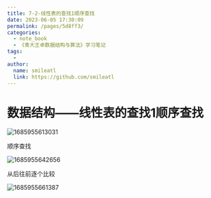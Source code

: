 ```yaml
---
title: 7-2-线性表的查找1顺序查找
date: 2023-06-05 17:30:09
permalink: /pages/5d8ff3/
categories:
  - note_book
  - 《青大王卓数据结构与算法》学习笔记
tags:
  - 
author: 
  name: smileatl
  link: https://github.com/smileatl
---
```

数据结构——线性表的查找1顺序查找
=================

![1685955613031](/assets/1685955613031.png)

顺序查找

![1685955642656](/assets/1685955642656.png)

从后往前逐个比较

![1685955661387](/assets/1685955661387.png)

  

